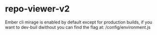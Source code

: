 # repo-viewer-v2

Ember cli mirage is enabled by default except for production builds, if you want to dev-buil dwithout you can find the flag at: /config/environment.js